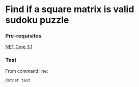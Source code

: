  # Find if a square matrix is valid sudoku puzzle

### Pre-requisites
[NET Core 3.1](https://dotnet.microsoft.com/download/dotnet/3.1)

### Test
From command line:
```
dotnet test
```
